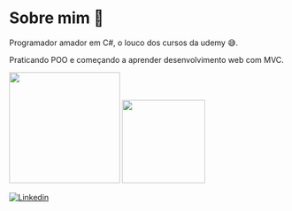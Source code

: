 # Sobre mim 🤔
Programador amador em C#, o louco dos cursos da udemy 😅.
 
Praticando POO e começando a aprender desenvolvimento web com MVC.

 <div style="align = center" >
<img height="200em" src="https://github-readme-stats.vercel.app/api?username=mateusnhoato&show_icons=true&theme=tokyonight&include_all_commits=true&count_private=true&hide_border=true"/>
<img height="150em" src="https://github-readme-stats.vercel.app/api/top-langs/?username=mateusnhoato&hide=Smalltalk&layout=compact"/>
</div>
  
  
[![Linkedin](https://img.shields.io/badge/-Linkedin-blue)](https://www.linkedin.com/in/mateus-nhoato/)
